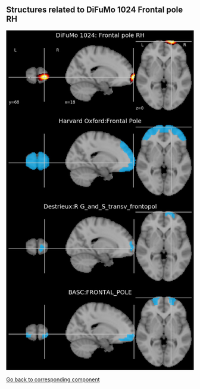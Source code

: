 


## Structures related to DiFuMo 1024 Frontal pole RH

![656](656.jpg "Structures related to DiFuMo 1024 Frontal pole RH")

[Go back to corresponding component](https://parietal-inria.github.io/DiFuMo/1024/html/656.html)